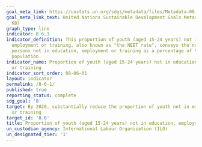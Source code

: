 ```yaml
---
goal_meta_link: https://unstats.un.org/sdgs/metadata/files/Metadata-08-06-01.pdf
goal_meta_link_text: United Nations Sustainable Development Goals Metadata (PDF 382
  KB)
graph_type: line
indicator: 8.6.1
indicator_definition: This proportion of youth (aged 15-24 years) not in education,
  employment or training, also known as "the NEET rate", conveys the number of young
  persons not in education, employment or training as a percentage of the total youth
  population.
indicator_name: Proportion of youth (aged 15-24 years) not in education, employment
  or training
indicator_sort_order: 08-06-01
layout: indicator
permalink: /8-6-1/
published: true
reporting_status: complete
sdg_goal: '8'
target: By 2020, substantially reduce the proportion of youth not in employment, education
  or training
target_id: '8.6'
title: Proportion of youth (aged 15-24 years) not in education, employment or training
un_custodian_agency: International Labour Organization (ILO)
un_designated_tier: '1'
---
```

